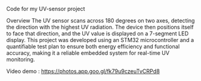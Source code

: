Code for my UV-sensor project

Overview
The UV sensor scans across 180 degrees on two axes, detecting the direction with the highest UV radiation. The device then positions itself to face that direction, and the UV value is displayed on a 7-segment LED display. This project was developed using an STM32 microcontroller and a quantifiable test plan to ensure both energy efficiency and functional accuracy, making it a reliable embedded system for real-time UV monitoring.

Video demo : https://photos.app.goo.gl/fk79u9czeuTvCRPd8
